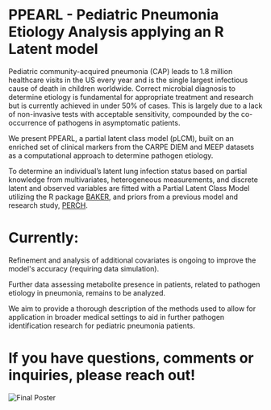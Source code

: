# **PPEARL** - Pediatric Pneumonia Etiology Analysis applying an R Latent model

Pediatric community-acquired pneumonia (CAP) leads to 1.8 million healthcare visits in the US every year and is the single largest infectious 
cause of death in children worldwide. Correct microbial diagnosis to determine etiology is fundamental for appropriate treatment and research 
but is currently achieved in under 50% of cases. This is largely due to a lack of non-invasive tests with acceptable sensitivity, compounded 
by the co-occurrence of pathogens in asymptomatic patients.

We present PPEARL, a partial latent class model (pLCM), built on an enriched set of clinical markers from the CARPE DIEM and MEEP datasets as 
a computational approach to determine pathogen etiology.

To determine an individual’s latent lung infection status based on partial knowledge from multivariates, heterogeneous measurements, and discrete 
latent and observed variables are fitted with a Partial Latent Class Model utilizing the R package [BAKER](https://CRAN.R-project.org/package=baker), and priors from a previous model and research study, [PERCH](https://pubmed.ncbi.nlm.nih.gov/31257127/).

# **Currently:**
Refinement and analysis of additional covariates is ongoing to improve the model's accuracy (requiring data simulation). 

Further data assessing metabolite presence in patients, related to pathogen etiology in pneumonia, remains to be analyzed.

We aim to provide a thorough description of the methods used to allow for application in broader medical settings to aid in further pathogen identification research for 
pediatric pneumonia patients.

# If you have questions, comments or inquiries, please reach out!

![Final Poster](https://github.com/user-attachments/assets/3546505b-d8ca-4d36-9682-100fdbc8349c)
